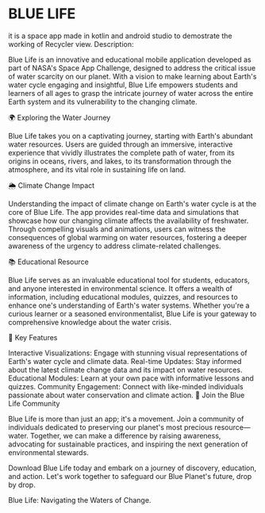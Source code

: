 # BLUE LIFE
it is a space app made in kotlin and android studio to demostrate the working of Recycler view.
Description:

Blue Life is an innovative and educational mobile application developed as part of NASA's Space App Challenge, designed to address the critical issue of water scarcity on our planet. With a vision to make learning about Earth's water cycle engaging and insightful, Blue Life empowers students and learners of all ages to grasp the intricate journey of water across the entire Earth system and its vulnerability to the changing climate.

🌍 Exploring the Water Journey

Blue Life takes you on a captivating journey, starting with Earth's abundant water resources. Users are guided through an immersive, interactive experience that vividly illustrates the complete path of water, from its origins in oceans, rivers, and lakes, to its transformation through the atmosphere, and its vital role in sustaining life on land.

🌦️ Climate Change Impact

Understanding the impact of climate change on Earth's water cycle is at the core of Blue Life. The app provides real-time data and simulations that showcase how our changing climate affects the availability of freshwater. Through compelling visuals and animations, users can witness the consequences of global warming on water resources, fostering a deeper awareness of the urgency to address climate-related challenges.

📚 Educational Resource

Blue Life serves as an invaluable educational tool for students, educators, and anyone interested in environmental science. It offers a wealth of information, including educational modules, quizzes, and resources to enhance one's understanding of Earth's water systems. Whether you're a curious learner or a seasoned environmentalist, Blue Life is your gateway to comprehensive knowledge about the water crisis.

🌟 Key Features

Interactive Visualizations: Engage with stunning visual representations of Earth's water cycle and climate data.
Real-time Updates: Stay informed about the latest climate change data and its impact on water resources.
Educational Modules: Learn at your own pace with informative lessons and quizzes.
Community Engagement: Connect with like-minded individuals passionate about water conservation and climate action.
🌊 Join the Blue Life Community

Blue Life is more than just an app; it's a movement. Join a community of individuals dedicated to preserving our planet's most precious resource—water. Together, we can make a difference by raising awareness, advocating for sustainable practices, and inspiring the next generation of environmental stewards.

Download Blue Life today and embark on a journey of discovery, education, and action. Let's work together to safeguard our Blue Planet's future, drop by drop.

Blue Life: Navigating the Waters of Change.
